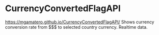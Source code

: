 # CurrencyConvertedFlagAPI
https://mgamatero.github.io/CurrencyConvertedFlagAPI/
Shows currency conversion rate from $$$ to selected country currency.  Realtime data.
